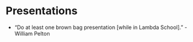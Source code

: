 # Presentations

- “Do at least one brown bag presentation [while in Lambda School].” - William Pelton
